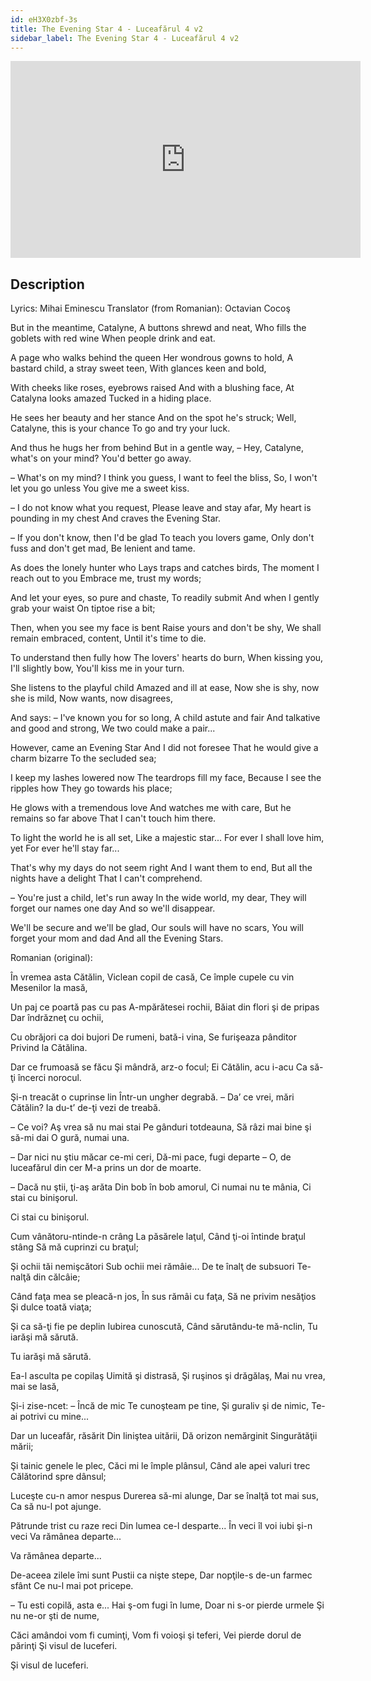 ```yaml
---
id: eH3X0zbf-3s
title: The Evening Star 4 - Luceafărul 4 v2
sidebar_label: The Evening Star 4 - Luceafărul 4 v2
---
```


<iframe
  width="560"
  height="315"
  src="https://www.youtube.com/embed/eH3X0zbf-3s"
  title="YouTube video player"
  frameborder="0"
  allow="accelerometer; autoplay; clipboard-write; encrypted-media; gyroscope; picture-in-picture; web-share"
  referrerpolicy="strict-origin-when-cross-origin"
  allowfullscreen
></iframe>

## Description

Lyrics: Mihai Eminescu
Translator (from Romanian): Octavian Cocoş

But in the meantime, Catalyne,
A buttons shrewd and neat,
Who fills the goblets with red wine
When people drink and eat.

A page who walks behind the queen
Her wondrous gowns to hold,
A bastard child, a stray sweet teen,
With glances keen and bold,

With cheeks like roses, eyebrows raised
And with a blushing face,
At Catalyna looks amazed
Tucked in a hiding place.

He sees her beauty and her stance
And on the spot he's struck;
Well, Catalyne, this is your chance
To go and try your luck.

And thus he hugs her from behind
But in a gentle way,
– Hey, Catalyne, what's on your mind?
You'd better go away.

– What's on my mind? I think you guess,
I want to feel the bliss,
So, I won't let you go unless
You give me a sweet kiss.

– I do not know what you request,
Please leave and stay afar,
My heart is pounding in my chest
And craves the Evening Star.

– If you don't know, then I'd be glad
To teach you lovers game,
Only don't fuss and don't get mad,
Be lenient and tame.

As does the lonely hunter who
Lays traps and catches birds,
The moment I reach out to you
Embrace me, trust my words;

And let your eyes, so pure and chaste,
To readily submit
And when I gently grab your waist
On tiptoe rise a bit;

Then, when you see my face is bent
Raise yours and don't be shy,
We shall remain embraced, content,
Until it's time to die.

To understand then fully how
The lovers' hearts do burn,
When kissing you, I'll slightly bow,
You'll kiss me in your turn.

She listens to the playful child
Amazed and ill at ease,
Now she is shy, now she is mild,
Now wants, now disagrees,

And says: – I've known you for so long,
A child astute and fair
And talkative and good and strong,
We two could make a pair...

However, came an Evening Star
And I did not foresee
That he would give a charm bizarre
To the secluded sea;

I keep my lashes lowered now
The teardrops fill my face,
Because I see the ripples how
They go towards his place;

He glows with a tremendous love
And watches me with care,
But he remains so far above
That I can't touch him there.

To light the world he is all set,
Like a majestic star...
For ever I shall love him, yet
For ever he'll stay far...

That's why my days do not seem right
And I want them to end,
But all the nights have a delight
That I can't comprehend.

– You're just a child, let's run away
In the wide world, my dear,
They will forget our names one day
And so we'll disappear.

We'll be secure and we'll be glad,
Our souls will have no scars,
You will forget your mom and dad
And all the Evening Stars.


Romanian (original):

În vremea asta Cătălin,
Viclean copil de casă,
Ce împle cupele cu vin
Mesenilor la masă,
 
Un paj ce poartă pas cu pas
A-mpărătesei rochii,
Băiat din flori şi de pripas
Dar îndrăzneţ cu ochii,
 
Cu obrăjori ca doi bujori
De rumeni, bată-i vina,
Se furişeaza pânditor
Privind la Cătălina.
 
Dar ce frumoasă se făcu
Şi mândră, arz-o focul;
Ei Cătălin, acu i-acu
Ca să-ţi încerci norocul.
 
Şi-n treacăt o cuprinse lin
Într-un ungher degrabă.
– Da’ ce vrei, mări Cătălin?
Ia du-t’ de-ţi vezi de treabă.
 
– Ce voi? Aş vrea să nu mai stai
Pe gânduri totdeauna,
Să râzi mai bine şi să-mi dai
O gură, numai una.
 
– Dar nici nu ştiu măcar ce-mi ceri,
Dă-mi pace, fugi departe –
O, de luceafărul din cer
M-a prins un dor de moarte.
 
– Dacă nu ştii, ţi-aş arăta
Din bob în bob amorul,
Ci numai nu te mânia,
Ci stai cu binişorul.

Ci stai cu binişorul.
 
Cum vânătoru-ntinde-n crâng
La păsărele laţul,
Când ţi-oi întinde braţul stâng
Să mă cuprinzi cu braţul;
 
Şi ochii tăi nemişcători
Sub ochii mei rămâie...
De te înalţ de subsuori
Te-nalţă din călcâie;
 
Când faţa mea se pleacă-n jos,
În sus rămâi cu faţa,
Să ne privim nesăţios
Şi dulce toată viaţa;
 
Şi ca să-ţi fie pe deplin
Iubirea cunoscută,
Când sărutându-te mă-nclin,
Tu iarăşi mă sărută.

Tu iarăşi mă sărută.

Ea-l asculta pe copilaş
Uimită şi distrasă,
Şi ruşinos şi drăgălaş,
Mai nu vrea, mai se lasă,

Şi-i zise-ncet: – Încă de mic
Te cunoşteam pe tine,
Şi guraliv şi de nimic,
Te-ai potrivi cu mine...

Dar un luceafăr, răsărit
Din liniştea uitării,
Dă orizon nemărginit
Singurătăţii mării;

Şi tainic genele le plec,
Căci mi le împle plânsul,
Când ale apei valuri trec
Călătorind spre dânsul;

Luceşte cu-n amor nespus
Durerea să-mi alunge,
Dar se înalţă tot mai sus,
Ca să nu-l pot ajunge.

Pătrunde trist cu raze reci
Din lumea ce-l desparte...
În veci îl voi iubi şi-n veci
Va rămânea departe...

Va rămânea departe...

De-aceea zilele îmi sunt
Pustii ca nişte stepe,
Dar nopţile-s de-un farmec sfânt
Ce nu-l mai pot pricepe.

– Tu esti copilă, asta e...
Hai ş-om fugi în lume,
Doar ni s-or pierde urmele
Şi nu ne-or şti de nume,

Căci amândoi vom fi cuminţi,
Vom fi voioşi şi teferi,
Vei pierde dorul de părinţi
Şi visul de luceferi.

Şi visul de luceferi.
